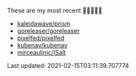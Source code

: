 These are my most recent 🌟🌟🌟🌟🌟

* [kaleidawave/prism](https://github.com/kaleidawave/prism)
* [goreleaser/goreleaser](https://github.com/goreleaser/goreleaser)
* [pixelfed/pixelfed](https://github.com/pixelfed/pixelfed)
* [kubenav/kubenav](https://github.com/kubenav/kubenav)
* [mirceaulinic/ISalt](https://github.com/mirceaulinic/ISalt)

Last updated: 2021-02-15T03:11:39.707774
